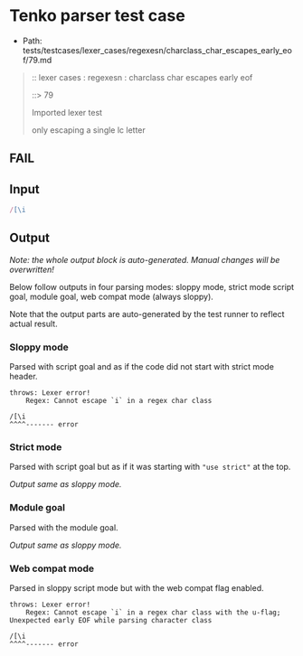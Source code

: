 # Tenko parser test case

- Path: tests/testcases/lexer_cases/regexesn/charclass_char_escapes_early_eof/79.md

> :: lexer cases : regexesn : charclass char escapes early eof
>
> ::> 79
>
> Imported lexer test
>
> only escaping a single lc letter

## FAIL

## Input

`````js
/[\i
`````

## Output

_Note: the whole output block is auto-generated. Manual changes will be overwritten!_

Below follow outputs in four parsing modes: sloppy mode, strict mode script goal, module goal, web compat mode (always sloppy).

Note that the output parts are auto-generated by the test runner to reflect actual result.

### Sloppy mode

Parsed with script goal and as if the code did not start with strict mode header.

`````
throws: Lexer error!
    Regex: Cannot escape `i` in a regex char class

/[\i
^^^^------- error
`````

### Strict mode

Parsed with script goal but as if it was starting with `"use strict"` at the top.

_Output same as sloppy mode._

### Module goal

Parsed with the module goal.

_Output same as sloppy mode._

### Web compat mode

Parsed in sloppy script mode but with the web compat flag enabled.

`````
throws: Lexer error!
    Regex: Cannot escape `i` in a regex char class with the u-flag; Unexpected early EOF while parsing character class

/[\i
^^^^------- error
`````

